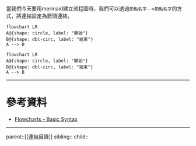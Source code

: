 當我們今天要用mermaid建立流程圖時，我們可以透過`節點名字-->節點名字`的方式，將連結設定為箭頭連結。
```Mermaid
flowchart LR
A@{shape: circle, label: "開始"}
B@{shape: dbl-circ, label: "結束"}
A --> B
```
```mermaid
flowchart LR
A@{shape: circle, label: "開始"}
B@{shape: dbl-circ, label: "結束"}
A --> B
```
- - -
# 參考資料
- [Flowcharts - Basic Syntax](https://mermaid.js.org/syntax/flowchart.html)
- - -
parent::[[連結目錄]]
sibling::
child::